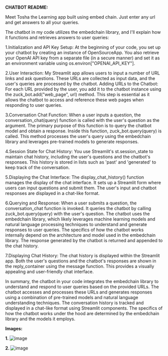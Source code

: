 <b>CHATBOT README:</b>

Meet Tosha the Learning app built using embed chain. Just enter any url and get answers to all your queries.

The chatbot in my code utilizes the embedchain library, and I'll explain how it functions and retrieves answers to user queries:

1.Initialization and API Key Setup:
At the beginning of your code, you set up your chatbot by creating an instance of OpenSourceApp. You also retrieve your OpenAI API key from a separate file (in a secure manner) and set it as an environment variable using os.environ["OPENAI_API_KEY"].

2.User Interaction:
My Streamlit app allows users to input a number of URL links and ask questions. These URLs are collected as input data, and the user's queries are processed by the chatbot.
Adding URLs to the Chatbot:
For each URL provided by the user, you add it to the chatbot instance using the zuck_bot.add("web_page", url) method. This step is essential as it allows the chatbot to access and reference these web pages when responding to user queries.

3.Conversation Chat Function:
When a user inputs a question, the conversation_chat(query) function is called with the user's question as the argument. The primary purpose of this function is to query the chatbot model and obtain a response.
Inside this function, zuck_bot.query(query) is called. This method processes the user's query using the embedchain library and leverages pre-trained models to generate responses.

4.Session State for Chat History:
You use Streamlit's st.session_state to maintain chat history, including the user's questions and the chatbot's responses. This history is stored in lists such as 'past' and 'generated' to keep track of the conversation.

5.Displaying the Chat Interface:
The display_chat_history() function manages the display of the chat interface. It sets up a Streamlit form where users can input questions and submit them. The user's input and chatbot responses are displayed in a chat-like format.

6.Querying and Response:
When a user submits a question, the conversation_chat function is invoked. It queries the chatbot by calling zuck_bot.query(query) with the user's question.
The chatbot uses the embedchain library, which likely leverages machine learning models and natural language processing techniques to understand and generate responses to user queries. The specifics of how the chatbot works internally depend on the architecture and model used in the embedchain library.
The response generated by the chatbot is returned and appended to the chat history.

7.Displaying Chat History:
The chat history is displayed within the Streamlit app. Both the user's questions and the chatbot's responses are shown in the reply_container using the message function. This provides a visually appealing and user-friendly chat interface.

In summary, the chatbot in your code integrates the embedchain library to understand and respond to user queries based on the provided URLs. The chatbot accesses and processes these URLs and generates responses using a combination of pre-trained models and natural language understanding techniques. The conversation history is tracked and displayed in a chat-like format using Streamlit components. The specifics of how the chatbot works under the hood are determined by the embedchain library and the models it employs.

<b>Images:</b>

<b> 1. </b>
![image](https://github.com/shreyamaheshwari1/Tosha-The-Learning-BOT/assets/114720478/061549ce-ab25-4245-871c-23c8c875d86d)


<b> 2. </b>
![image](https://github.com/shreyamaheshwari1/The-Learning-BOT/assets/114720478/a48bb0d4-a021-4e1a-994e-ac8ecc8320df)








